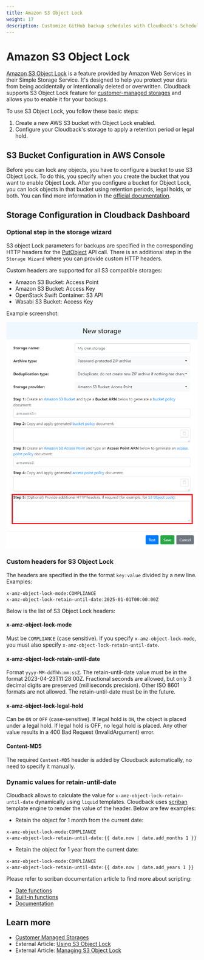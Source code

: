 ```yaml
---
title: Amazon S3 Object Lock
weight: 17
description: Customize GitHub backup schedules with Cloudback's Schedule Manager
---
```


# Amazon S3 Object Lock

[Amazon S3 Object Lock](https://aws.amazon.com/s3/features/object-lock/) is a feature provided by Amazon Web Services in their Simple Storage Service. It's designed to help you protect your data from being accidentally or intentionally deleted or overwritten. Cloudback supports S3 Object Lock feature for [customer-managed storages](/features/customer-storages/) and allows you to enable it for your backups.

To use S3 Object Lock, you follow these basic steps:
1. Create a new AWS S3 bucket with Object Lock enabled.
2. Configure your Cloudback's storage to apply a retention period or legal hold.

## S3 Bucket Configuration in AWS Console

Before you can lock any objects, you have to configure a bucket to use S3 Object Lock. To do this, you specify when you create the bucket that you want to enable Object Lock. After you configure a bucket for Object Lock, you can lock objects in that bucket using retention periods, legal holds, or both. You can find more information in the [official documentation](https://docs.aws.amazon.com/AmazonS3/latest/userguide/object-lock-overview.html#object-lock-bucket-config).

## Storage Configuration in Cloudback Dashboard

### Optional step in the storage wizard

S3 object Lock parameters for backups are specified in the corresponding HTTP headers for the [PutObject](https://docs.aws.amazon.com/AmazonS3/latest/API/API_PutObject.html) API call. There is an additional step in the `Storage Wizard` where you can provide custom HTTP headers. 

Custom headers are supported for all S3 compatible storages:

- Amazon S3 Bucket: Access Point
- Amazon S3 Bucket: Access Key
- OpenStack Swift Container: S3 API
- Wasabi S3 Bucket: Access Key

Example screenshot:

![Headers](/static/features/s3-custom-headers.png)

### Custom headers for S3 Object Lock

The headers are specified in the the format `key:value` divided by a new line. Examples:

```
x-amz-object-lock-mode:COMPLIANCE
x-amz-object-lock-retain-until-date:2025-01-01T00:00:00Z
```

Below is the list of S3 Object Lock headers:

#### x-amz-object-lock-mode

Must be `COMPLIANCE` (case sensitive). If you specify `x-amz-object-lock-mode`, you must also specify `x-amz-object-lock-retain-until-date`.

#### x-amz-object-lock-retain-until-date

Format `yyyy-MM-ddThh:mm:ssZ`. The retain-until-date value must be in the format 2023-04-23T11:28:00Z. Fractional seconds are allowed, but only 3 decimal digits are preserved (milliseconds precision). Other ISO 8601 formats are not allowed. The retain-until-date must be in the future.

#### x-amz-object-lock-legal-hold
Can be `ON` or `OFF` (case-sensitive). If legal hold is `ON`, the object is placed under a legal hold. If legal hold is OFF, no legal hold is placed. Any other value results in a 400 Bad Request (InvalidArgument) error.

#### Content-MD5
The required `Content-MD5` header is added by Cloudback automatically, no need to specify it manually.

### Dynamic values for retain-until-date

Cloudback allows to calculate the value for `x-amz-object-lock-retain-until-date` dynamically using `liquid` templates. Cloudback uses [scriban](https://github.com/scriban/scriban) template engine to render the value of the header. Below are few examples:

- Retain the object for 1 month from the current date:
```
x-amz-object-lock-mode:COMPLIANCE
x-amz-object-lock-retain-until-date:{{ date.now | date.add_months 1 }}
```
- Retain the object for 1 year from the current date:
```
x-amz-object-lock-mode:COMPLIANCE
x-amz-object-lock-retain-until-date:{{ date.now | date.add_years 1 }}
```

Please refer to scriban documentation article to find more about scripting:
- [Date functions](https://github.com/scriban/scriban/blob/master/doc/builtins.md#binary-operations)
- [Built-in functions](https://github.com/scriban/scriban/tree/master/doc)
- [Documentation](https://github.com/scriban/scriban/tree/master/doc)

## Learn more

- [Customer Managed Storages](/features/customer-storages)
- External Article: [Using S3 Object Lock](https://docs.aws.amazon.com/AmazonS3/latest/userguide/object-lock.html)
- External Article: [Managing S3 Object Lock](https://docs.aws.amazon.com/AmazonS3/latest/userguide/object-lock-managing.html)
